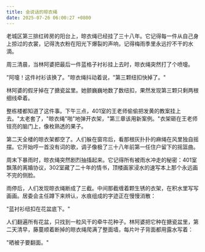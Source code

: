 ```yaml
---
title: 会说话的晾衣绳
date: 2025-07-26 06:00:27 +0800
---
```


老城区第三排红砖房的阳台上，晾衣绳已经挂了三十八年。它记得每一件从自己身上掠过的衣裳，记得洗衣粉在阳光下爆裂的声响，记得梅雨季里永远拧不干的水滴。

周三清晨，当林阿婆把最后一件蓝格子衬衫挂上去时，晾衣绳突然打了个喷嚏。

"阿嚏！这件衬衫该换了。"晾衣绳抖动着说，"第三颗纽扣快掉了。"

林阿婆的假牙掉在了搪瓷盆里。她颤巍巍地数了数纽扣，果然发现第三颗只剩两根细线牵着。

整栋楼都知道了这件事。下午三点，401室的王老师偷偷把发黄的教案挂上去。"太老套了，"晾衣绳"啪"地弹开衣架，"第三章该用新案例。"衣架砸在王老师锃亮的脑门上，像枚熟透的果子。

第二天全楼的晾衣架都空了。人们躲在窗帘后，看那根灰扑扑的麻绳在风里独自摇摆。它开始哼一首没有词的歌，调子像极了三十八年前第一任住户留下的摇篮曲。

周末下暴雨时，晾衣绳突然剧烈抽搐起来。它记得所有被雨水冲走的秘密：401室飘落的离婚协议，302室藏了二十年的情书，顶楼画家浸水的速写本上那个永远画不完的侧脸。

雨停后，人们发现晾衣绳断成了三截。中间那截缠着颗生锈的衣架，在积水里写写画画。居委会主任蹲下来辨认，水痕组成的字迹正在慢慢消散：

"蓝衬衫纽扣在花盆底下。"

人们翻遍所有花盆，只找到一粒风干的牵牛花种子。林阿婆把它种在搪瓷盆里，第二天清早，藤蔓顺着断掉的晾衣绳爬满了整面墙，每片叶子背面都用露水写着：

"晒被子要翻面。"
